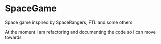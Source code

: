 # SpaceGame
Space game inspired by SpaceRangers, FTL and some others

At the moment I am refactoring and documenting the code so I can move towards

